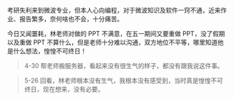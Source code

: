 考研失利来到微波专业，但本人心向编程，对于微波知识及软件一窍不通，近来作业、报告繁多，奈何啥也不会，十分痛苦。

今日又闻噩耗，林老师对做的 PPT 不满意，在五一期间又要重做 PPT，没了假期以及重做 PPT 不算什么，但是老师十分难以沟通，双方地位不平等，哪里知道他是什么想法，惶惶不可终日！

>  4-30 帮老师搬服务器，看起来没有很生气的样子，都没有跟我说这件事。

>  5-26 回看，林老师根本没有生气，我根本没有感受到，当时真是惶惶不可终日，现在想来，没有必要。